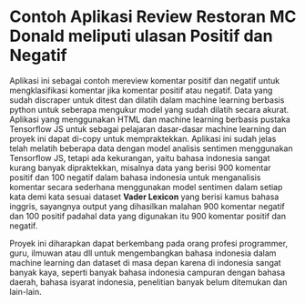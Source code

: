 # Contoh Aplikasi Review Restoran MC Donald meliputi ulasan Positif dan Negatif

Aplikasi ini sebagai contoh mereview komentar positif dan negatif untuk mengklasifikasi komentar jika komentar positif atau negatif. Data yang sudah discraper untuk ditest dan dilatih dalam machine learning berbasis python untuk seberapa mengukur model yang sudah dilatih secara akurat. Aplikasi yang menggunakan HTML dan machine learning berbasis pustaka Tensorflow JS untuk sebagai pelajaran dasar-dasar machine learning dan proyek ini dapat di-copy untuk mempraktekkan. Aplikasi ini sudah jelas telah melatih beberapa data dengan model analisis sentimen menggunakan Tensorflow JS, tetapi ada kekurangan, yaitu bahasa indonesia sangat kurang banyak dipraktekkan, misalnya data yang berisi 900 komentar positif dan 100 negatif dalam bahasa indonesia untuk menganalisis komentar secara sederhana menggunakan model sentimen dalam setiap kata demi kata sesuai dataset **Vader Lexicon** yang berisi kamus bahasa inggris, sayangnya output yang dihasilkan malahan 900 komentar negatif dan 100 positif padahal data yang digunakan itu 900 komentar positif dan negatif. 

Proyek ini diharapkan dapat berkembang pada orang profesi programmer, guru, ilmuwan atau dll untuk mengembangkan bahasa indonesia dalam machine learning dan dataset di masa depan karena di indonesia sangat banyak kaya, seperti banyak bahasa indonesia campuran dengan bahasa daerah, bahasa isyarat indonesia, penelitian banyak belum ditemukan dan lain-lain.
